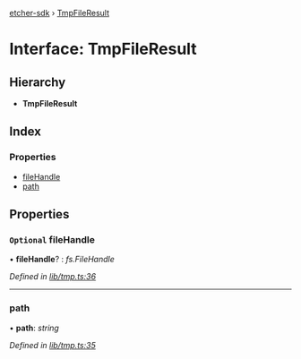 [etcher-sdk](../README.md) › [TmpFileResult](tmpfileresult.md)

# Interface: TmpFileResult

## Hierarchy

* **TmpFileResult**

## Index

### Properties

* [fileHandle](tmpfileresult.md#optional-filehandle)
* [path](tmpfileresult.md#path)

## Properties

### `Optional` fileHandle

• **fileHandle**? : *fs.FileHandle*

*Defined in [lib/tmp.ts:36](https://github.com/balena-io-modules/etcher-sdk/blob/0441bfb/lib/tmp.ts#L36)*

___

###  path

• **path**: *string*

*Defined in [lib/tmp.ts:35](https://github.com/balena-io-modules/etcher-sdk/blob/0441bfb/lib/tmp.ts#L35)*
